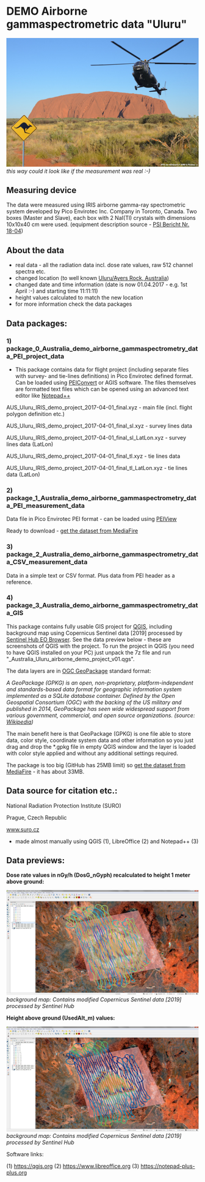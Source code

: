 # DEMO Airborne gammaspectrometric data "Uluru"

![Alt text](img/Uluru_airborne_measurements_web.jpg?raw=true "Uluru DEMO data - photo")
*this way could it look like if the measurement was real :-)*

## Measuring device ##

The data were measured using IRIS airborne gamma-ray spectrometric system developed by Pico Envirotec Inc. Company in Toronto, Canada. Two boxes (Master and Slave), each box with 2 NaI(Tl) crystals with dimensions 10x10x40 cm were used. (equipment description source -  [PSI Bericht Nr. 18-04](https://www.researchgate.net/publication/330482739_International_Intercomparison_Exercise_of_Airborne_Gamma-Spectrometric_Systems_of_the_Czech_Republic_France_Germany_and_Switzerland_in_the_Framework_of_the_Swiss_Exercise_ARM17))

## About the data ##

- real data - all the radiation data incl. dose rate values, raw 512 channel spectra etc.
- changed location (to well known [Uluru/Ayers Rock, Australia](https://en.wikipedia.org/wiki/Uluru))
- changed date and time information (date is now 01.04.2017 - e.g. 1st April :-) and starting time 11:11:11)
- height values calculated to match the new location
- for more information check the data packages

## Data packages: ##

### 1) package_0_Australia_demo_airborne_gammaspectrometry_data_PEI_project_data ###

- This package contains data for flight project (including separate files with survey- and tie-lines definitions) in 
Pico Envirotec defined format. Can be loaded using [PEIConvert](http://picoenvirotec.com/enviro/peiconvert/) or AGIS software. The files themselves are formatted text files which can be opened using an advanced text editor like [Notepad++](https://notepad-plus-plus.org)

AUS_Uluru_IRIS_demo_project_2017-04-01_final.xyz - main file (incl. flight polygon definition etc.)

AUS_Uluru_IRIS_demo_project_2017-04-01_final_sl.xyz - survey lines data

AUS_Uluru_IRIS_demo_project_2017-04-01_final_sl_LatLon.xyz - survey lines data (LatLon)

AUS_Uluru_IRIS_demo_project_2017-04-01_final_tl.xyz - tie lines data

AUS_Uluru_IRIS_demo_project_2017-04-01_final_tl_LatLon.xyz - tie lines data (LatLon)


### 2) package_1_Australia_demo_airborne_gammaspectrometry_data_PEI_measurement_data ###

Data file in Pico Envirotec PEI format - can be loaded using [PEIView](http://picoenvirotec.com/enviro/peiview/)

Ready to download - [get the dataset from MediaFire](http://www.mediafire.com/file/tsn5886x633hxd8/package_1_Australia_demo_airborne_gammaspectrometry_data_PEI_measurement_data.7z/file)

### 3) package_2_Australia_demo_airborne_gammaspectrometry_data_CSV_measurement_data ###

Data in a simple text or CSV format. Plus data from PEI header as a reference.

### 4) package_3_Australia_demo_airborne_gammaspectrometry_data_GIS ###

This package contains fully usable GIS project for [QGIS](https://qgis.org/en/site/), including background map using Copernicus Sentinel data [2019] processed by [Sentinel Hub EO Browser](https://apps.sentinel-hub.com/eo-browser/). See the data preview below - these are screenshots of QGIS with the project. 
To run the project in QGIS (you need to have QGIS installed on your PC) just unpack the 7z file and run "_Australia_Uluru_airborne_demo_project_v01.qgs".

The data layers are in [OGC GeoPackage](https://www.geopackage.org) standard format:

*A GeoPackage (GPKG) is an open, non-proprietary, platform-independent and standards-based data format for geographic information system implemented as a SQLite database container. Defined by the Open Geospatial Consortium (OGC) with the backing of the US military and published in 2014, GeoPackage has seen wide widespread support from various government, commercial, and open source organizations.
(source: [Wikipedia](https://en.wikipedia.org/wiki/GeoPackage))*

The main benefit here is that GeoPackage (GPKG) is one file able to store data, color style, coordinate system data and other information so you just drag and drop the *.gpkg file in empty QGIS window and the layer is loaded with color style applied and without any additional settings required. 

The package is too big (GitHub has 25MB limit) so [get the dataset from MediaFire](http://www.mediafire.com/file/wdbcm4ombw46o7h/package_3_Australia_demo_airborne_gammaspectrometry_data_GIS.7z/file) - it has about 33MB.

## Data source for citation etc.: ##

National Radiation Protection Institute (SURO)

Prague, Czech Republic

www.suro.cz

- made almost manually using QGIS (1), LibreOffice (2) and Notepad++ (3)

## Data previews: ##

**Dose rate values in nGy/h (DosG_nGyph) recalculated to height 1 meter above ground:**

![Alt text](img/QGIS_preview_DosG.jpg?raw=true "Uluru DEMO data - dose rate values preview")
*background map: Contains modified Copernicus Sentinel data [2019] processed by Sentinel Hub*

**Height above ground (UsedAlt_m) values:**

![Alt text](img/QGIS_preview_UsedAlt.jpg?raw=true "Uluru DEMO data - heights above ground values preview")
*background map: Contains modified Copernicus Sentinel data [2019] processed by Sentinel Hub*

Software links:

(1) https://qgis.org
(2) https://www.libreoffice.org
(3) https://notepad-plus-plus.org

